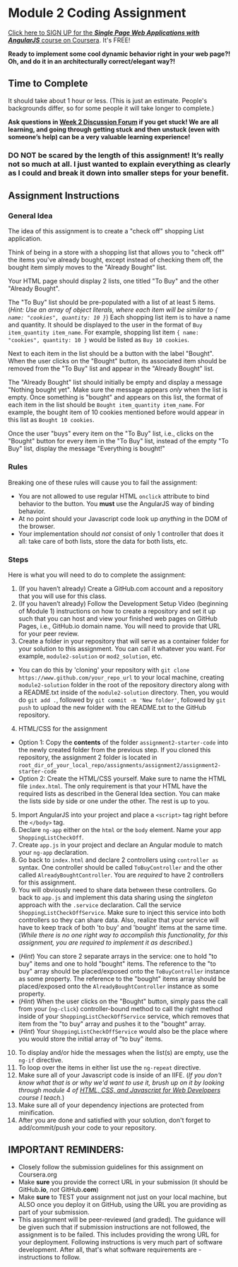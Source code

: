Module 2 Coding Assignment
=======
[Click here to SIGN UP for the ***Single Page Web Applications with AngularJS*** course on Coursera](https://www.coursera.org/learn/single-page-web-apps-with-angularjs). It's FREE!

**Ready to implement some cool dynamic behavior right in your web page?! Oh, and do it in an architecturally correct/elegant way?!**

## Time to Complete
It should take about 1 hour or less. (This is just an estimate. People's backgrounds differ, so for some people it will take longer to complete.)

**Ask questions in [Week 2 Discussion Forum](https://www.coursera.org/learn/single-page-web-apps-with-angularjs/discussions/weeks/2) if you get stuck! We are all learning, and going through getting stuck and then unstuck (even with someone’s help) can be a very valuable learning experience!**

### **DO NOT be scared by the length of this assignment! It’s really not so much at all. I just wanted to explain everything as clearly as I could and break it down into smaller steps for your benefit.**


## Assignment Instructions

### General Idea
The idea of this assignment is to create a "check off" shopping List application.

Think of being in a store with a shopping list that allows you to "check off" the items you've already bought, except instead of checking them off, the bought item simply moves to the "Already Bought" list.

Your HTML page should display 2 lists, one titled "To Buy" and the other "Already Bought".

The "To Buy" list should be pre-populated with a list of at least 5 items. (*Hint: Use an array of object literals, where each item will be similar to `{ name: "cookies", quantity: 10 }`*) Each shopping list item is to have a name and quantity. It should be displayed to the user in the format of `Buy item_quantity item_name`. For example, shopping list item `{ name: "cookies", quantity: 10 }` would be listed as `Buy 10 cookies`.

Next to each item in the list should be a button with the label "Bought". When the user clicks on the "Bought" button, its associated item should be removed from the "To Buy" list and appear in the "Already Bought" list.

The "Already Bought" list should initially be empty and display a message "Nothing bought yet". Make sure the message appears *only* when the list is empty. Once something is "bought" and appears on this list, the format of each item in the list should be `Bought item_quantity item_name`. For example, the bought item of 10 cookies mentioned before would appear in this list as `Bought 10 cookies`.

Once the user "buys" every item on the "To Buy" list, i.e., clicks on the "Bought" button for every item in the "To Buy" list, instead of the empty "To Buy" list, display the message "Everything is bought!"


### Rules
Breaking one of these rules will cause you to fail the assignment:
* You are not allowed to use regular HTML `onclick` attribute to bind behavior to the button. You **must** use the AngularJS way of binding behavior.
* At no point should your Javascript code look up *anything* in the DOM of the browser.
* Your implementation should *not* consist of only 1 controller that does it all: take care of both lists, store the data for both lists, etc.

### Steps
Here is what you will need to do to complete the assignment:

1. (If you haven’t already) Create a GitHub.com account and a repository that you will use for this class.
2. (If you haven’t already) Follow the Development Setup Video (beginning of Module 1) instructions on how to create a repository and set it up such that you can host and view your finished web pages on GitHub Pages, i.e., GitHub.io domain name. You will need to provide that URL for your peer review.
3. Create a folder in your repository that will serve as a container folder for your solution to this assignment. You can call it whatever you want. For example, `module2-solution` or `mod2_solution`, etc.
  * You can do this by 'cloning' your repository with `git clone https://www.github.com/your_repo_url` to your local machine, creating `module2-solution` folder in the root of the repository directory along with a README.txt inside of the `module2-solution` directory. Then, you would do `git add .`, followed by `git commit -m 'New folder'`, followed by `git push` to upload the new folder with the README.txt to the GitHub repository.
4. HTML/CSS for the assignment
  * Option 1: Copy the **contents** of the folder `assignment2-starter-code` into the newly created folder from the previous step. If you cloned this repository, the assignment 2 folder is located in `root_dir_of_your_local_repo/assignments/assignment2/assignment2-starter-code`
  * Option 2: Create the HTML/CSS yourself. Make sure to name the HTML file `index.html`. The only requirement is that your HTML have the required lists as described in the General Idea section. You can make the lists side by side or one under the other. The rest is up to you.
5. Import AngularJS into your project and place a `<script>` tag right before the `</body>` tag.
6. Declare `ng-app` either on the `html` or the `body` element. Name your app `ShoppingListCheckOff`.
7. Create `app.js` in your project and declare an Angular module to match your `ng-app` declaration.
8. Go back to `index.html` and declare 2 controllers using `controller as` syntax. One controller should be called `ToBuyController` and the other called `AlreadyBoughtController`. You are *required* to have 2 controllers for this assignment.
9. You will obviously need to share data between these controllers. Go back to `app.js` and implement this data sharing using the *singleton* approach with the `.service` declaration. Call the service `ShoppingListCheckOffService`. Make sure to inject this service into both controllers so they can share data. Also, realize that your service will have to keep track of both 'to buy' and 'bought' items at the same time. (*While there is no one right way to accomplish this functionality, for this assignment, you are required to implement it as described.*)
  * (*Hint*) You can store 2 separate arrays in the service: one to hold "to buy" items and one to hold "bought" items. The reference to the "to buy" array should be placed/exposed onto the `ToBuyController` instance as some property. The reference to the "bought" items array should be placed/exposed onto the `AlreadyBoughtController` instance as some property.
  * (*Hint*) When the user clicks on the "Bought" button, simply pass the call from your (`ng-click`) controller-bound method to call the right method inside of your `ShoppingListCheckOffService` service, which removes that item from the "to buy" array and pushes it to the "bought" array.
  * (*Hint*) Your `ShoppingListCheckOffService` would also be the place where you would store the initial array of "to buy" items.
10. To display and/or hide the messages when the list(s) are empty, use the `ng-if` directive.
11. To loop over the items in either list use the `ng-repeat` directive.
12. Make sure all of your Javascript code is inside of an IIFE. (*If you don't know what that is or why we'd want to use it, brush up on it by looking through module 4 of [HTML, CSS, and Javascript for Web Developers](https://www.coursera.org/learn/html-css-javascript-for-web-developers/) course I teach.*)
13. Make sure all of your dependency injections are protected from minification.
14. After you are done and satisfied with your solution, don't forget to add/commit/push your code to your repository.

## **IMPORTANT REMINDERS:**
* Closely follow the submission guidelines for this assignment on Coursera.org
* Make **sure** you provide the correct URL in your submission (it should be GitHub<b>.io</b>, *not* GitHub<b>.com</b>)
* Make **sure** to TEST your assignment not just on your local machine, but ALSO once you deploy it on GitHub, using the URL you are providing as part of your submission.
* This assignment will be peer-reviewed (and graded). The guidance will be given such that if submission instructions are not followed, the assignment is to be failed. This includes providing the wrong URL for your deployment. Following instructions is very much part of software development. After all, that's what software requirements are - instructions to follow.
